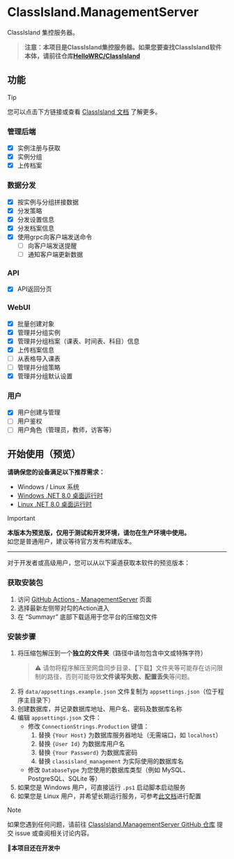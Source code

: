 # ClassIsland.ManagementServer

ClassIsland 集控服务器。

> **注意：本项目是ClassIsland集控服务器。如果您要查找ClassIsland软件本体，请前往仓库[HelloWRC/ClassIsland](https://github.com/HelloWRC/ClassIsland)**

## 功能

> [!TIP]
>
> 您可以点击下方链接或查看 [ClassIsland 文档](https://docs.classisland.tech) 了解更多。

### 管理后端

- [x] 实例注册与获取
- [x] 实例分组
- [x] 上传档案

### 数据分发

- [x] 按实例与分组拼接数据
- [x] 分发策略
- [x] 分发设置信息
- [x] 分发档案信息
- [x] 使用grpc向客户端发送命令
  - [ ] 向客户端发送提醒
  - [ ] 通知客户端更新数据

### API

- [x] API返回分页

### WebUI
- [x] 批量创建对象
- [x] 管理并分组实例
- [x] 管理并分组档案（课表、时间表、科目）信息
- [x] 上传档案信息
- [ ] 从表格导入课表
- [ ] 管理并分组策略
- [x] 管理并分组默认设置

### 用户
- [x] 用户创建与管理
- [ ] 用户鉴权
- [ ] 用户角色（管理员，教师，访客等）

## 开始使用（预览）

**请确保您的设备满足以下推荐需求：**

- Windows / Linux 系统  
- [Windows .NET 8.0 桌面运行时](https://dotnet.microsoft.com/zh-cn/download/dotnet/thank-you/runtime-desktop-8.0.7-windows-x64-installer)
- [Linux .NET 8.0 桌面运行时](https://learn.microsoft.com/zh-cn/dotnet/core/install/linux)

> [!IMPORTANT]
> 
> **本版本为预览版，仅用于测试和开发环境，请勿在生产环境中使用。**  
> 如您是普通用户，建议等待官方发布构建版本。

---

对于开发者或高级用户，您可以从以下渠道获取本软件的预览版本：

### 获取安装包

1. 访问 [GitHub Actions - ManagementServer](https://github.com/ClassIsland/ManagementServer/actions) 页面
2. 选择最新左侧带对勾的Action进入
3. 在 “Summayr” 底部下载适用于您平台的压缩包文件

### 安装步骤

1. 将压缩包解压到一个**独立的文件夹**（路径中请勿包含中文或特殊字符）
   > ⚠️ 请勿将程序解压至网盘同步目录、【下载】文件夹等可能存在访问限制的路径，否则可能导致**文件读写失败、配置丢失**等问题。
2. 将 `data/appsettings.example.json` 文件复制为 `appsettings.json`（位于程序主目录下）
3. 创建数据库，并记录数据库地址、用户名、密码及数据库名称
4. 编辑 `appsettings.json` 文件：
   - 修改 `ConnectionStrings.Production` 键值：
     1. 替换 `{Your Host}` 为数据库服务器地址（无需端口，如 `localhost`）
     2. 替换 `{User Id}` 为数据库用户名
     3. 替换 `{Your Password}` 为数据库密码
     4. 替换 `classisland_management` 为实际使用的数据库名
   - 修改 `DatabaseType` 为您使用的数据库类型（例如 MySQL、PostgreSQL、SQLite 等）
5. 如果您是 Windows 用户，可直接运行 `.ps1` 启动脚本启动服务
6. 如果您是 Linux 用户，并希望长期运行服务，可参考[此文档](https://blog.csdn.net/Pan_peter/article/details/128875714)进行配置

> [!NOTE]
> 如果您遇到任何问题，请前往 [ClassIsland.ManagementServer GitHub 仓库](https://github.com/ClassIsland/ManagementServer) 提交 issue 或查阅相关讨论内容。  


**🚧本项目还在开发中**

